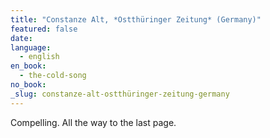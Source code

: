 ```yaml
---
title: "Constanze Alt, *Ostthüringer Zeitung* (Germany)"
featured: false
date:
language:
  - english
en_book:
  - the-cold-song
no_book:
_slug: constanze-alt-ostthüringer-zeitung-germany
---
```


Compelling. All the way to the last page.

